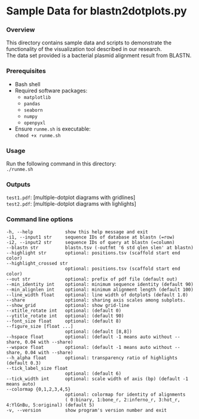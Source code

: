# Sample Data for blastn2dotplots.py

### Overview
This directory contains sample data and scripts to demonstrate the functionality of the visualization tool described in our research.  
The data set provided is a bacterial plasmid alignment result from BLASTN.

### Prerequisites
- Bash shell
- Required software packages:
  - `matplotlib`
  - `pandas`
  - `seaborn`
  - `numpy`
  - `openpyxl`
- Ensure `runme.sh` is executable:  
```chmod +x runme.sh```

### Usage
Run the following command in this directory:  
```./runme.sh```

### Outputs
`test1.pdf`: [multiple-dotplot diagrams with gridlines]  
`test2.pdf`: [multiple-dotplot diagrams with lighlights]


### Command line options
```
-h, --help            show this help message and exit
-i1, --input1 str     sequence IDs of database at blastn (=row)
-i2, --input2 str     sequence IDs of query at blastn (=column)
--blastn str          blastn.tsv (-outfmt '6 std qlen slen' at blastn)
--highlight str       optional: positions.tsv (scaffold start end color)
--highlight_crossed str
                      optional: positions.tsv (scaffold start end color)
--out str             optional: prefix of pdf file (default out)
--min_identity int    optional: minimum sequence identity (default 90)
--min_alignlen int    optional: minimum alignment length (default 100)
--line_width float    optional: line width of dotplots (default 1.0)
--share               optional: sharing axis scales among subplots.
--show_grid           optional: show grid-line
--xtitle_rotate int   optional: (default 0)
--ytitle_rotate int   optional: (default 90)
--font_size float     optional: (default 8)
--figure_size [float ...]
                      optional: (default [8,8])
--hspace float        optional: (default -1 means auto without --share, 0.04 with --share)
--wspace float        optional: (default -1 means auto without --share, 0.04 with --share)
--h_alpha float       optional: transparency ratio of highlights (default 0.3)
--tick_label_size float
                      optional: (default 6)
--tick_width int      optional: scale width of axis (bp) (default -1 means auto)
--colormap {0,1,2,3,4,5}
                      optional: colormap for identity of alignments 
                      ( 0:binary, 1:bone_r, 2:inferno_r, 3:hot_r, 4:YlGnBu, 5:original) (default 5)
-v, --version         show program's version number and exit
```